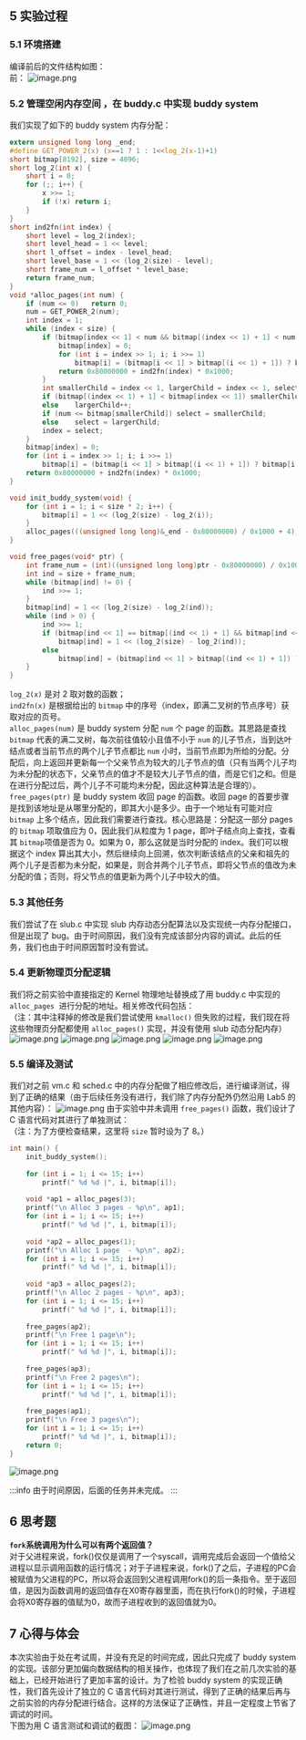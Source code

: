 
## 5 实验过程

### 5.1 环境搭建
编译前后的文件结构如图：<br />前： ![image.png](./assets/1611515372082-a12bcc09-b81f-4968-9fee-1a645a85f689.png)


### 5.2 管理空闲内存空间 ，在 buddy.c 中实现 buddy system
我们实现了如下的 buddy system 内存分配：
```c
extern unsigned long long _end;
#define GET_POWER_2(x) (x==1 ? 1 : 1<<log_2(x-1)+1)
short bitmap[8192], size = 4096;
short log_2(int x) {
	short i = 0;
	for (;; i++) {
		x >>= 1;
		if (!x)	return i;
	}
}
short ind2fn(int index) {
	short level = log_2(index);
	short level_head = 1 << level;
	short l_offset = index - level_head;
	short level_base = 1 << (log_2(size) - level);
	short frame_num = l_offset * level_base;
	return frame_num;
}
void *alloc_pages(int num) {
	if (num <= 0)	return 0;
	num = GET_POWER_2(num);
	int index = 1;
	while (index < size) {
		if (bitmap[index << 1] < num && bitmap[(index << 1) + 1] < num) {
			bitmap[index] = 0;
			for (int i = index >> 1; i; i >>= 1)
				bitmap[i] = (bitmap[i << 1] > bitmap[(i << 1) + 1]) ? bitmap[i << 1] : bitmap[(i << 1) + 1];
			return 0x80000000 + ind2fn(index) * 0x1000;
		}
		int smallerChild = index << 1, largerChild = index << 1, select;
		if (bitmap[(index << 1) + 1] < bitmap[index << 1]) smallerChild++;
		else	largerChild++;
		if (num <= bitmap[smallerChild]) select = smallerChild;
		else	select = largerChild;
		index = select;
	}
	bitmap[index] = 0;
	for (int i = index >> 1; i; i >>= 1)
		bitmap[i] = (bitmap[i << 1] > bitmap[(i << 1) + 1]) ? bitmap[i << 1] : bitmap[(i << 1) + 1];
	return 0x80000000 + ind2fn(index) * 0x1000;
}

void init_buddy_system(void) {
	for (int i = 1; i < size * 2; i++) {
		bitmap[i] = 1 << (log_2(size) - log_2(i));
	}
	alloc_pages(((unsigned long long)&_end - 0x80000000) / 0x1000 + 4);
}

void free_pages(void* ptr) {
	int frame_num = (int)((unsigned long long)ptr - 0x80000000) / 0x1000;
    int ind = size + frame_num;
    while (bitmap[ind] != 0) {
    	ind >>= 1;
	}
	bitmap[ind] = 1 << (log_2(size) - log_2(ind));
	while (ind > 0) {
		ind >>= 1;
		if (bitmap[ind << 1] == bitmap[(ind << 1) + 1] && bitmap[ind << 1] == 1 << (log_2(size) - log_2(ind << 1)))
			bitmap[ind] = 1 << (log_2(size) - log_2(ind));
		else
			bitmap[ind] = (bitmap[ind << 1] > bitmap[(ind << 1) + 1]) ? bitmap[ind << 1] : bitmap[(ind << 1) + 1];
	}
}
```
`log_2(x)` 是对 2 取对数的函数；<br />`ind2fn(x)` 是根据给出的 `bitmap` 中的序号（index，即满二叉树的节点序号）获取对应的页号。<br />`alloc_pages(num)` 是 buddy system 分配 `num` 个 page 的函数。其思路是查找 `bitmap` 代表的满二叉树，每次前往值较小且值不小于 `num` 的儿子节点，当到达叶结点或者当前节点的两个儿子节点都比 `num` 小时，当前节点即为所给的分配。分配后，向上返回并更新每一个父亲节点为较大的儿子节点的值（只有当两个儿子均为未分配的状态下，父亲节点的值才不是较大儿子节点的值，而是它们之和。但是在进行分配过后，两个儿子不可能均未分配，因此这种算法是合理的）。<br />`free_pages(ptr)` 是 buddy system 收回 page 的函数。收回 page 的首要步骤是找到该地址是从哪里分配的，即其大小是多少。由于一个地址有可能对应 `bitmap` 上多个结点，因此我们需要进行查找。核心思路是：分配这一部分 pages 的 `bitmap` 项取值应为 0，因此我们从粒度为 1 page，即叶子结点向上查找，查看其 `bitmap`项值是否为 0。如果为 0，那么这就是当时分配的 index。我们可以根据这个 index 算出其大小，然后继续向上回溯，依次判断该结点的父亲和祖先的两个儿子是否都为未分配，如果是，则合并两个儿子节点，即将父节点的值改为未分配的值；否则，将父节点的值更新为两个儿子中较大的值。


### 5.3 其他任务
我们尝试了在 slub.c 中实现 slub 内存动态分配算法以及实现统一内存分配接口，但是出现了 bug。由于时间原因，我们没有完成该部分内容的调试。此后的任务，我们也由于时间原因暂时没有尝试。


### 5.4 更新物理页分配逻辑
我们将之前实验中直接指定的 Kernel 物理地址替换成了用 buddy.c 中实现的 `alloc_pages`  进行分配的地址。相关修改代码包括：<br />（注：其中注释掉的修改是我们尝试使用 `kmalloc()` 但失败的过程，我们现在将这些物理页分配都使用 `alloc_pages()` 实现，并没有使用 slub 动态分配内存）
![image.png](./assets/1611568099567-919812d7-59d4-46c7-b94f-95bed3e81988.png)
![image.png](./assets/1611568192809-cdd27794-599c-4533-a315-640e2cbd6723.png)
![image.png](./assets/1611568205864-a10b1487-ea60-4450-8be6-0d7a227e54e8.png)
![image.png](./assets/1611568212813-9e0a41a4-ab8c-4b63-9532-58d38ef6ecd8.png)
![image.png](./assets/1611568221665-e0aa2bf2-e2c3-44d2-b09f-da527123c1a9.png)


### 5.5 编译及测试
我们对之前 vm.c 和 sched.c 中的内存分配做了相应修改后，进行编译测试，得到了正确的结果（由于后续任务没有进行，我们除了内存分配外仍然沿用 Lab5 的其他内容）：
![image.png](./assets/1611516336723-12707b0c-d5d1-4b70-a660-1930383fd047.png)
由于实验中并未调用 `free_pages()` 函数，我们设计了 C 语言代码对其进行了单独测试：<br />（注：为了方便检查结果，这里将 `size` 暂时设为了 8。）
```c
int main() {
	init_buddy_system();
	
	for (int i = 1; i <= 15; i++)
		printf(" %d %d |", i, bitmap[i]);
		
	void *ap1 = alloc_pages(3);
	printf("\n Alloc 3 pages - %p\n", ap1);
	for (int i = 1; i <= 15; i++)
		printf(" %d %d |", i, bitmap[i]);
		
	void *ap2 = alloc_pages(1);
	printf("\n Alloc 1 page  - %p\n", ap2);
	for (int i = 1; i <= 15; i++)
		printf(" %d %d |", i, bitmap[i]);
		
	void *ap3 = alloc_pages(2);
	printf("\n Alloc 2 pages - %p\n", ap3);
	for (int i = 1; i <= 15; i++)
		printf(" %d %d |", i, bitmap[i]);
	
	free_pages(ap2);
	printf("\n Free 1 page\n");	
	for (int i = 1; i <= 15; i++)
		printf(" %d %d |", i, bitmap[i]);
		
	free_pages(ap3);
	printf("\n Free 2 pages\n");	
	for (int i = 1; i <= 15; i++)
		printf(" %d %d |", i, bitmap[i]);
		
	free_pages(ap1);
	printf("\n Free 3 pages\n");	
	for (int i = 1; i <= 15; i++)
		printf(" %d %d |", i, bitmap[i]);
	return 0;
}
```
![image.png](./assets/1611518327324-c653426c-5607-4ff4-a666-eefbcf82279a.png)

:::info
由于时间原因，后面的任务并未完成。
:::


## 6 思考题
**`fork`系统调用为什么可以有两个返回值？**<br />对于父进程来说，fork()仅仅是调用了一个syscall，调用完成后会返回一个值给父进程以显示调用函数的运行情况；对于子进程来说，fork()了之后，子进程的PC会被赋值为父进程的PC，所以将会返回到父进程调用fork()的后一条指令。至于返回值，是因为函数调用的返回值存在X0寄存器里面，而在执行fork()的时候，子进程会将X0寄存器的值赋为0，故而子进程收到的返回值就为0。


## 7 心得与体会
本次实验由于处在考试周，并没有充足的时间完成，因此只完成了 buddy system 的实现。该部分更加偏向数据结构的相关操作，也体现了我们在之前几次实验的基础上，已经开始进行了更加丰富的设计。为了检验 buddy system 的实现正确性，我们首先设计了独立的 C 语言代码对其进行测试，得到了正确的结果后再与之前实验的内存分配进行结合。这样的方法保证了正确性，并且一定程度上节省了调试的时间。<br />下图为用 C 语言测试和调试的截图：
![image.png](./assets/1611516297204-54da5da6-e380-4013-a976-75fec51ed59b.png)
